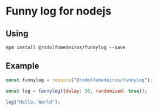 # Funny log for nodejs

## Using

~~~prompt
npm install @rodolfomedeiros/funnylog --save
~~~

## Example
~~~javascript
const funnylog = require("@rodolfomedeiros/funnylog");

const log = funnylog({delay: 50, randomized: true});

log("Hello, World");
~~~